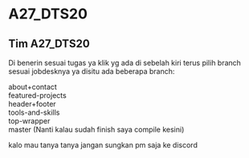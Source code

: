 # A27_DTS20
Tim A27_DTS20
-------------
Di benerin sesuai tugas ya
klik <Branch> yg ada di sebelah kiri terus pilih branch sesuai jobdesknya ya disitu ada beberapa branch:

 about+contact<br>
 featured-projects<br>
 header+footer<br>
 tools-and-skills<br>
 top-wrapper<br>
 master (Nanti kalau sudah finish saya compile kesini)

kalo mau tanya tanya jangan sungkan pm saja ke discord
